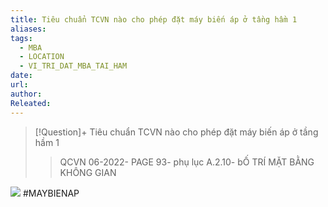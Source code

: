 ```yaml
---
title: Tiêu chuẩn TCVN nào cho phép đặt máy biến áp ở tầng hầm 1
aliases: 
tags:
  - MBA
  - LOCATION
  - VI_TRI_DAT_MBA_TAI_HAM
date: 
url: 
author: 
Releated:
---
```

> [!Question]+ Tiêu chuẩn TCVN nào cho phép đặt máy biến áp ở tầng hầm 1
> >  QCVN 06-2022- PAGE 93- phụ lục A.2.10- bỐ TRÍ MẶT BẰNG KHÔNG GIAN

![](https://i.imgur.com/YnaE1CR.png)
#MAYBIENAP
